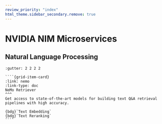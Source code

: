 ```yaml
---
review_priority: "index"
html_theme.sidebar_secondary.remove: true
---
```


# NVIDIA NIM Microservices

##  Natural Language Processing

`````{gridtoctree} 1 2 2 3
:gutter: 2 2 2 2

````{grid-item-card}
:link: nemo
:link-type: doc
NeMo Retriever
^^^
Get access to state-of-the-art models for building text Q&A retrieval pipelines with high accuracy. 

{bdg}`Text Embedding`
{bdg}`Text Reranking`
````

`````
